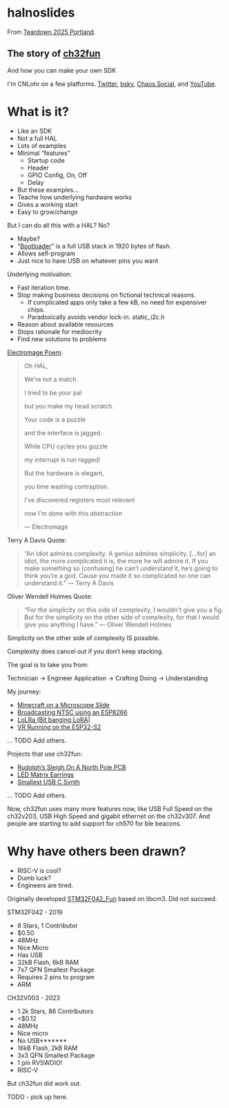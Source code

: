 # halnoslides

From [Teardown 2025 Portland](https://www.crowdsupply.com/teardown/portland-2025).

## The story of [ch32fun](https://github.com/cnlohr/ch32fun)

And how you can make your own SDK

I'm CNLohr on a few platforms. [Twitter](https://twitter.com/cnlohr), [bsky](https://bsky.app/profile/cnlohr.bsky.social), [Chaos.Social](https://chaos.social/@cnlohr), and [YouTube](https://www.youtube.com/cnlohr).

# What is it?

 * Like an SDK
 * Not a full HAL
 * Lots of examples
 * Minimal “features”
   * Startup code
   * Header
   * GPIO Config, On, Off
   * Delay
 * But these examples…
 * Teache how underlying hardware works
 * Gives a working start
 * Easy to grow/change

But I can do all this with a HAL? No?
 * Maybe?
 * “[Bootloader](https://github.com/cnlohr/rv003usb/tree/master/bootloader)” is a full USB stack in 1920 bytes of flash.
 * Allows self-program
 * Just nice to have USB on whatever pins you want

Underlying motivation:
 * Fast iteration time.
 * Stop making business decisions on fictional technical reasons.
   * If complicated apps only take a few kB, no need for expensiver chips.
   * Paradoxically avoids vendor lock-in. static_i2c.h
 * Reason about available resources
 * Stops rationale for mediocrity
 * Find new solutions to problems

[Electromage Poem](https://hackaday.io/project/159821-taptdoa/log/150490-ode-to-hal):
 > Oh HAL,
 > 
 > We're not a match.
 > 
 > I tried to be your pal
 > 
 > but you make my head scratch.
 > 
 > 
 > Your code is a puzzle
 > 
 > and the interface is jagged.
 > 
 > While CPU cycles you guzzle
 > 
 > my interrupt is run ragged!
 > 
 > 
 > But the hardware is elegant,
 > 
 > you time wasting contraption.
 > 
 > I've discovered registers most relevant
 > 
 > now I'm done with this abstraction
 > 
 >  ― Electromage

Terry A Davis Quote:
 > “An idiot admires complexity. A genius admires simplicity. [...for] an idiot, the more complicated it is, the more he will admire it.  If you make something so [confusing] he can’t understand it, he’s going to think you’re a god. Cause you made it so complicated no one can understand it.”
 > ― Terry A Davis


Oliver Wendell Holmes Quote:
 >“For the simplicity on this side of complexity, I wouldn't give you a fig. But for the simplicity on the other side of complexity, for that I would give you anything I have.”
 > ― Oliver Wendell Holmes

Simplicity on the other side of complexity IS possible.

Complexity does cancel out if you don’t keep stacking.

The goal is to take you from:

Technician -> Engineer
Application -> Crafting
Doing -> Understanding

My journey:

 * [Minecraft on a Microscope Slide](https://www.youtube.com/watch?v=EZRLOanNQ_w)
 * [Broadcasting NTSC using an ESP8266](http://www.youtube.com/watch?v=bcez5pcp55w)
 * [LoLRa (Bit banging LoRA)](https://www.youtube.com/watch?v=eIdHBDSQHyw)
 * [VR Running on the ESP32-S2](https://www.youtube.com/watch?v=VnZac6lA1_k)

... TODO Add others.

Projects that use ch32fun:
 * [Rudolph’s Sleigh On A North Pole PCB](https://hackaday.com/2024/12/20/rudolphs-sleigh-on-a-north-pole-pcb/)
 * [LED Matrix Earrings](https://mitxela.com/projects/ledstud)
 * [Smallest USB C Synth](https://mitxela.com/projects/smsc)

... TODO Add others.

Now, ch32fun uses many more features now, like USB Full Speed on the ch32v203, USB High Speed and gigabit ethernet on the ch32v307. And people are starting to add support for ch570 for ble beacons.

# Why have others been drawn?
 * RISC-V is cool?
 * Dumb luck?
 * Engineers are tired.

Originally developed [STM32F042_Fun](https://github.com/cnlohr/stm32f042_fun) based on libcm3. Did not succeed.

STM32F042 - 2019
 * 8 Stars, 1 Contributor
 * $0.50
 * 48MHz
 * Nice Micro
 * Has USB
 * 32kB Flash, 6kB RAM
 * 7x7 QFN Smallest Package
 * Requires 2 pins to program
 * ARM

CH32V003 - 2023 
 * 1.2k Stars, 86 Contributors
 * <$0.12
 * 48MHz
 * Nice micro
 * No USB*******
 * 16kB Flash, 2kB RAM
 * 3x3 QFN Smallest Package
 * 1 pin RVSWDIO!
 * RISC-V

But ch32fun did work out.


TODO - pick up here.


